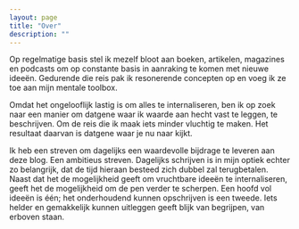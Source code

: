 ```yaml
---
layout: page
title: "Over"
description: ""
---
```


Op regelmatige basis stel ik mezelf bloot aan boeken, artikelen, magazines en podcasts om op constante basis in aanraking te komen met nieuwe ideeën. Gedurende die reis pak ik resonerende concepten op en voeg ik ze toe aan mijn mentale toolbox.

Omdat het ongelooflijk lastig is om alles te internaliseren, ben ik op zoek naar een manier om datgene waar ik waarde aan hecht vast te leggen, te beschrijven. Om de reis die ik maak iets minder vluchtig te maken. Het resultaat daarvan is datgene waar je nu naar kijkt. 

Ik heb een streven om dagelijks een waardevolle bijdrage te leveren aan deze blog. Een ambitieus streven. Dagelijks schrijven is in mijn optiek echter zo belangrijk, dat de tijd hieraan besteed zich dubbel zal terugbetalen. Naast dat het de mogelijkheid geeft om vruchtbare ideeën te internaliseren, geeft het de mogelijkheid om de pen verder te scherpen. Een hoofd vol ideeën is één; het onderhoudend kunnen opschrijven is een tweede. Iets helder en gemakkelijk kunnen uitleggen geeft blijk van begrijpen, van erboven staan.
 

